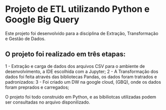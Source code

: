 # Projeto de ETL utilizando Python e Google Big Query


Este projeto foi desenvolvido para a disciplina de Extração, Transformação e Gestão de Dados.

## O projeto foi realizado em três etapas:

1 -  Extração  e carga de dados dos arquivos CSV para o ambiente de desenvolvimento, a IDE escolhida com a Jupyter;
2 -  A Transformação dos dados foi feita através das bibliotecas Pandas, os dados foram tratrados e padronizados:
3 -  Foi criado um DW na google cloud, (GBQ), onde os dados foram preprados e carregados;

O projeto foi todo construido em Python, e as bibiliotcas utilizadas podem ser consultadas no arquivo disponilizado.
